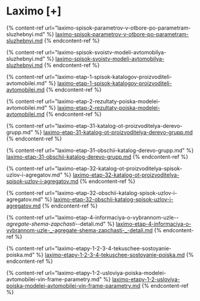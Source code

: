 # Laximo \[+]

{% content-ref url="laximo-spisok-parametrov-v-otbore-po-parametram-sluzhebnyi.md" %}
[laximo-spisok-parametrov-v-otbore-po-parametram-sluzhebnyi.md](laximo-spisok-parametrov-v-otbore-po-parametram-sluzhebnyi.md)
{% endcontent-ref %}

{% content-ref url="laximo-spisok-svoistv-modeli-avtomobilya-sluzhebnyi.md" %}
[laximo-spisok-svoistv-modeli-avtomobilya-sluzhebnyi.md](laximo-spisok-svoistv-modeli-avtomobilya-sluzhebnyi.md)
{% endcontent-ref %}

{% content-ref url="laximo-etap-1-spisok-katalogov-proizvoditeli-avtomobilei.md" %}
[laximo-etap-1-spisok-katalogov-proizvoditeli-avtomobilei.md](laximo-etap-1-spisok-katalogov-proizvoditeli-avtomobilei.md)
{% endcontent-ref %}

{% content-ref url="laximo-etap-2-rezultaty-poiska-modelei-avtomobilei.md" %}
[laximo-etap-2-rezultaty-poiska-modelei-avtomobilei.md](laximo-etap-2-rezultaty-poiska-modelei-avtomobilei.md)
{% endcontent-ref %}

{% content-ref url="laximo-etap-31-katalog-ot-proizvoditelya-derevo-grupp.md" %}
[laximo-etap-31-katalog-ot-proizvoditelya-derevo-grupp.md](laximo-etap-31-katalog-ot-proizvoditelya-derevo-grupp.md)
{% endcontent-ref %}

{% content-ref url="laximo-etap-31-obschii-katalog-derevo-grupp.md" %}
[laximo-etap-31-obschii-katalog-derevo-grupp.md](laximo-etap-31-obschii-katalog-derevo-grupp.md)
{% endcontent-ref %}

{% content-ref url="laximo-etap-32-katalog-ot-proizvoditelya-spisok-uzlov-i-agregatov.md" %}
[laximo-etap-32-katalog-ot-proizvoditelya-spisok-uzlov-i-agregatov.md](laximo-etap-32-katalog-ot-proizvoditelya-spisok-uzlov-i-agregatov.md)
{% endcontent-ref %}

{% content-ref url="laximo-etap-32-obschii-katalog-spisok-uzlov-i-agregatov.md" %}
[laximo-etap-32-obschii-katalog-spisok-uzlov-i-agregatov.md](laximo-etap-32-obschii-katalog-spisok-uzlov-i-agregatov.md)
{% endcontent-ref %}

{% content-ref url="laximo-etap-4-informaciya-o-vybrannom-uzle-_-agregate-shema-zapchasti-_-detali.md" %}
[laximo-etap-4-informaciya-o-vybrannom-uzle-\_-agregate-shema-zapchasti-\_-detali.md](laximo-etap-4-informaciya-o-vybrannom-uzle-\_-agregate-shema-zapchasti-\_-detali.md)
{% endcontent-ref %}

{% content-ref url="laximo-etapy-1-2-3-4-tekuschee-sostoyanie-poiska.md" %}
[laximo-etapy-1-2-3-4-tekuschee-sostoyanie-poiska.md](laximo-etapy-1-2-3-4-tekuschee-sostoyanie-poiska.md)
{% endcontent-ref %}

{% content-ref url="laximo-etapy-1-2-usloviya-poiska-modelei-avtomobilei-vin-frame-parametry.md" %}
[laximo-etapy-1-2-usloviya-poiska-modelei-avtomobilei-vin-frame-parametry.md](laximo-etapy-1-2-usloviya-poiska-modelei-avtomobilei-vin-frame-parametry.md)
{% endcontent-ref %}

